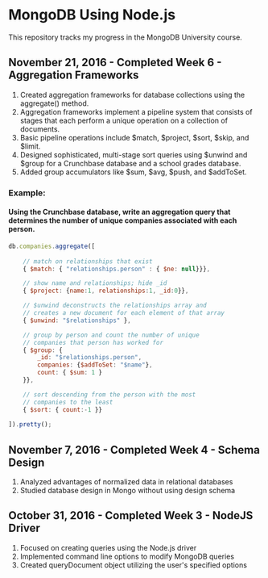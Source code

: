 # MongoDB Using Node.js

This repository tracks my progress in the MongoDB University course.

## November 21, 2016 - Completed Week 6 - Aggregation Frameworks
1. Created aggregation frameworks for database collections using the aggregate() method. 
2. Aggregation frameworks implement a pipeline system that consists of stages that each perform a unique operation on a collection of documents.
3. Basic pipeline operations include $match, $project, $sort, $skip, and $limit.
4. Designed sophisticated, multi-stage sort queries using $unwind and $group for a Crunchbase database and a school grades database.
5. Added group accumulators like $sum, $avg, $push, and $addToSet.

### Example:
#### Using the Crunchbase database, write an aggregation query that determines the number of unique companies associated with each person.

```` javascript
db.companies.aggregate([
	
	// match on relationships that exist
	{ $match: { "relationships.person" : { $ne: null}}},

	// show name and relationships; hide _id
	{ $project: {name:1, relationships:1, _id:0}},

	// $unwind deconstructs the relationships array and 
    // creates a new document for each element of that array
	{ $unwind: "$relationships" },

	// group by person and count the number of unique
	// companies that person has worked for
	{ $group: {
		_id: "$relationships.person",
		companies: {$addToSet: "$name"},
		count: { $sum: 1 }
	}},

	// sort descending from the person with the most 
	// companies to the least
	{ $sort: { count:-1 }}
	
]).pretty();

````

## November 7, 2016 - Completed Week 4 - Schema Design
1. Analyzed advantages of normalized data in relational databases
2. Studied database design in Mongo without using design schema

## October 31, 2016 - Completed Week 3 - NodeJS Driver
1. Focused on creating queries using the Node.js driver
2. Implemented command line options to modify MongoDB queries
3. Created queryDocument object utilizing the user's specified options


